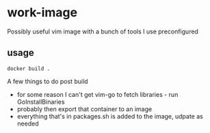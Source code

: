 # work-image

Possibly useful vim image with a bunch of tools I use preconfigured

## usage

` docker build .  `

A few things to do post build
  - for some reason I can't get vim-go to fetch libraries - run GoInstallBinaries
  - probably then export that container to an image
  - everything that's in packages.sh is added to the image, udpate as needed

